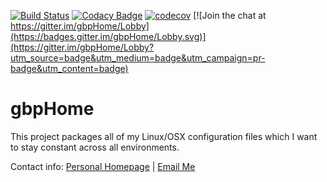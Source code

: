 [![Build Status](https://travis-ci.org/gbpoole/gbpHome.svg?branch=master)](https://travis-ci.org/gbpoole/gbpHome) 
[![Codacy Badge](https://api.codacy.com/project/badge/Grade/75e7e351b3f447d1925bfbc5f0d35b96)](https://www.codacy.com/app/gbpoole/gbpHome?utm_source=github.com&amp;utm_medium=referral&amp;utm_content=gbpoole/gbpHome&amp;utm_campaign=Badge_Grade)
[![codecov](https://codecov.io/gh/gbpoole/gbpHome/branch/master/graph/badge.svg)](https://codecov.io/gh/gbpoole/gbpHome)
[![Join the chat at https://gitter.im/gbpHome/Lobby](https://badges.gitter.im/gbpHome/Lobby.svg)](https://gitter.im/gbpHome/Lobby?utm_source=badge&utm_medium=badge&utm_campaign=pr-badge&utm_content=badge)

gbpHome
=======
This project packages all of my Linux/OSX configuration files which I want to stay constant across all environments.

Contact info: [Personal Homepage][1] | [Email Me][2]
  
[1]: http://www.astronomy.swin.edu.au/~gpoole/
[2]: mailto:gbpoole@gmail.com
